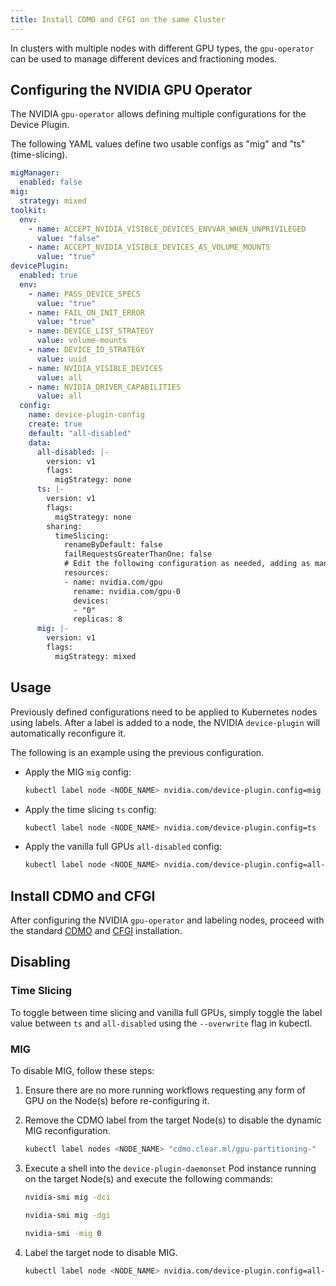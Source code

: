 ```yaml
---
title: Install CDMO and CFGI on the same Cluster
---
```


In clusters with multiple nodes with different GPU types, the `gpu-operator` can be used to manage different devices and 
fractioning modes.

## Configuring the NVIDIA GPU Operator

The NVIDIA `gpu-operator` allows defining multiple configurations for the Device Plugin.

The following YAML values define two usable configs as "mig" and "ts" (time-slicing).

``` yaml
migManager:
  enabled: false
mig:
  strategy: mixed
toolkit:
  env:
    - name: ACCEPT_NVIDIA_VISIBLE_DEVICES_ENVVAR_WHEN_UNPRIVILEGED
      value: "false"
    - name: ACCEPT_NVIDIA_VISIBLE_DEVICES_AS_VOLUME_MOUNTS
      value: "true"
devicePlugin:
  enabled: true
  env:
    - name: PASS_DEVICE_SPECS
      value: "true"
    - name: FAIL_ON_INIT_ERROR
      value: "true"
    - name: DEVICE_LIST_STRATEGY
      value: volume-mounts
    - name: DEVICE_ID_STRATEGY
      value: uuid
    - name: NVIDIA_VISIBLE_DEVICES
      value: all
    - name: NVIDIA_DRIVER_CAPABILITIES
      value: all
  config:
    name: device-plugin-config
    create: true
    default: "all-disabled"
    data:
      all-disabled: |-
        version: v1
        flags:
          migStrategy: none
      ts: |-
        version: v1
        flags:
          migStrategy: none
        sharing:
          timeSlicing:
            renameByDefault: false
            failRequestsGreaterThanOne: false
            # Edit the following configuration as needed, adding as many GPU indices as many cards are installed on the Host.
            resources:
            - name: nvidia.com/gpu
              rename: nvidia.com/gpu-0
              devices:
              - "0"
              replicas: 8
      mig: |-
        version: v1
        flags:
          migStrategy: mixed
```

## Usage

Previously defined configurations need to be applied to Kubernetes nodes using labels. After a label is added to a node, 
the NVIDIA `device-plugin` will automatically reconfigure it.

The following is an example using the previous configuration.

* Apply the MIG `mig` config:
  ``` bash
  kubectl label node <NODE_NAME> nvidia.com/device-plugin.config=mig
  ```

* Apply the time slicing `ts` config:
  ``` bash
  kubectl label node <NODE_NAME> nvidia.com/device-plugin.config=ts
  ```

* Apply the vanilla full GPUs `all-disabled` config:
  ``` bash
  kubectl label node <NODE_NAME> nvidia.com/device-plugin.config=all-disabled
  ```

## Install CDMO and CFGI

After configuring the NVIDIA `gpu-operator` and labeling nodes, proceed with the standard [CDMO](cdmo.md) and [CFGI](cfgi.md) 
installation.

## Disabling

### Time Slicing

To toggle between time slicing and vanilla full GPUs, simply toggle the label value between `ts` and `all-disabled` using 
the `--overwrite` flag in kubectl.

### MIG

To disable MIG, follow these steps:

1. Ensure there are no more running workflows requesting any form of GPU on the Node(s) before re-configuring it.
2. Remove the CDMO label from the target Node(s) to disable the dynamic MIG reconfiguration.

    ``` bash
    kubectl label nodes <NODE_NAME> "cdmo.clear.ml/gpu-partitioning-"
    ```

3. Execute a shell into the `device-plugin-daemonset` Pod instance running on the target Node(s) and execute the following commands:

    ``` bash
    nvidia-smi mig -dci

    nvidia-smi mig -dgi

    nvidia-smi -mig 0
    ```

4. Label the target node to disable MIG.

    ``` bash
    kubectl label node <NODE_NAME> nvidia.com/device-plugin.config=all-disabled --overwrite
    ```